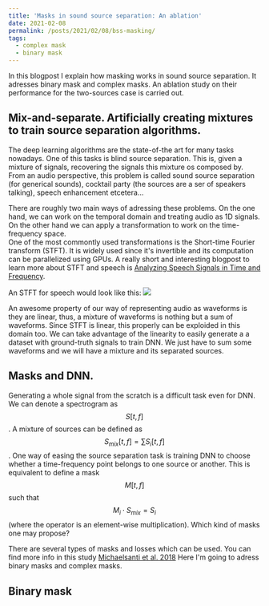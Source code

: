 ```yaml
---
title: 'Masks in sound source separation: An ablation'
date: 2021-02-08
permalink: /posts/2021/02/08/bss-masking/
tags:
  - complex mask
  - binary mask
---
```

In this blogpost I explain how masking works in sound source separation. It adresses binary mask and complex masks. 
An ablation study on their performance for the two-sources case is carried out.  

## Mix-and-separate. Artificially creating mixtures to train source separation algorithms.  
The deep learning algorithms are the state-of-the art for many tasks nowadays. One of this tasks is blind source separation. This is, given a mixture of signals, recovering 
the signals this mixture os composed by. From an audio perspective, this problem is called sound source separation (for generical sounds), cocktail party (the sources are
a ser of speakers talking), speech enhancement etcetera...

There are roughly two main ways of adressing these problems. On the one hand, we can work on the temporal domain and treating audio as 1D signals. On the other hand we can 
apply a transformation to work on the time-frequency space.  
One of the most commontly used transformations is the Short-time Fourier transform (STFT). It is widely used since it's invertible and its computation can be parallelized using GPUs.
A really short and interesting blogpost to learn more about STFT and speech is [Analyzing Speech Signals in Time and Frequency](https://bastibe.de/2019-09-20-analyzing-speech-signals-in-time-and-frequency.html).

An STFT for speech would look like this:
![](https://bastibe.de/static/2019-09/stft.png)

An awesome property of our way of representing audio as waveforms is they are linear, thus, a mixture of waveforms is nothing but a sum of waveforms. Since STFT is linear,
this properly can be exploided in this domain too. We can take advantage of the linearity to easily generate a a dataset with ground-truth signals to train DNN. We just have to sum some waveforms
and we will have a mixture and its separated sources.  

## Masks and DNN.  
Generating a whole signal from the scratch is a difficult task even for DNN. We can denote a spectrogram as $$S[t,f]$$. A mixture of sources can be defined as
$$S_{mix}[t,f]=\sum S_i[t,f]$$. One way of easing the source separation task is training
DNN to choose whether a time-frequency point belongs to one source or another. This is equivalent to define a mask $$M[t,f]$$ such that $$M_i \cdot S_{mix} = S_i$$ (where the operator is
an element-wise multiplication). Which kind of masks one may propose?  

There are several types of masks and losses which can be used. You can find more info in this study [Michaelsanti et al. 2018](https://arxiv.org/pdf/1811.06234.pdf)
Here I'm going to adress binary masks and complex masks.  
## Binary mask  

